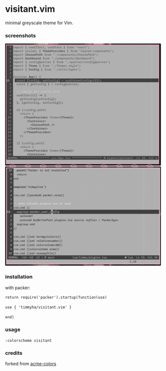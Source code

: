# visitant.vim

minimal greyscale theme for Vim.

### screenshots

![screenshot1](./assets/screenshot1.png)
![screenshot2](./assets/screenshot2.png)

### installation

with packer:

```
return require('packer').startup(function(use)

use { 'timmyha/visitant.vim' }

end)
```

### usage

`:colorscheme visitant`

### credits

forked from [acme-colors](https://github.com/plan9-for-vimspace/acme-colors)
